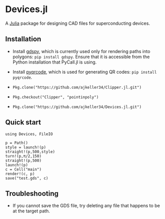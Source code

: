 # Devices.jl

A [Julia](http://julialang.org) package for designing CAD files for superconducting devices.

## Installation

+ Install [gdspy](http://gdspy.readthedocs.org), which is currently used only
for rendering paths into polygons: `pip install gdspy`. Ensure that it is accessible
from the Python installation that PyCall.jl is using.

+ Install [pyqrcode](https://github.com/mnooner256/pyqrcode), which is used for
generating QR codes: `pip install pyqrcode`.

+ `Pkg.clone("https://github.com/ajkeller34/Clipper.jl.git")`
+ `Pkg.checkout("Clipper", "pointinpoly")`
+ `Pkg.clone("https://github.com/ajkeller34/Devices.jl.git")`

## Quick start

```
using Devices, FileIO

p = Path()
style = launch!(p)
straight!(p,500,style)
turn!(p,π/2,150)
straight!(p,500)
launch!(p)
c = Cell("main")
render!(c, p)
save("test.gds", c)
```

## Troubleshooting

- If you cannot save the GDS file, try deleting any file that happens to be
at the target path.

